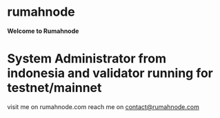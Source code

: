 # rumahnode
<b>Welcome to Rumahnode</B>
# System Administrator from indonesia and validator running for testnet/mainnet

visit me on rumahnode.com
reach me on contact@rumahnode.com
